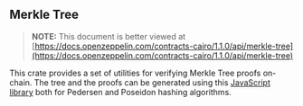 ## Merkle Tree

> **NOTE:** This document is better viewed at [https://docs.openzeppelin.com/contracts-cairo/1.1.0/api/merkle-tree](https://docs.openzeppelin.com/contracts-cairo/1.1.0/api/merkle-tree)

This crate provides a set of utilities for verifying Merkle Tree proofs on-chain. The tree and the proofs can be
generated using this [JavaScript library](https://github.com/ericnordelo/strk-merkle-tree) both for Pedersen and Poseidon
hashing algorithms.
